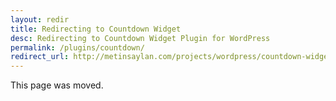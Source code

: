 ```yaml
---
layout: redir
title: Redirecting to Countdown Widget
desc: Redirecting to Countdown Widget Plugin for WordPress
permalink: /plugins/countdown/
redirect_url: http://metinsaylan.com/projects/wordpress/countdown-widget/
---
```


This page was moved.
